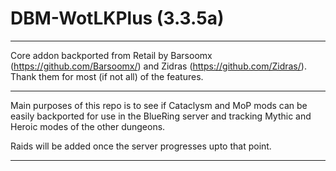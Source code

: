 # DBM-WotLKPlus (3.3.5a)

------------



Core addon backported from Retail by Barsoomx (https://github.com/Barsoomx/) and Zidras (https://github.com/Zidras/).
Thank them for most (if not all) of the features.

------------

Main purposes of this repo is to see if Cataclysm and MoP mods can be easily backported for use in the BlueRing server and tracking Mythic and Heroic modes of the other dungeons.

Raids will be added once the server progresses upto that point.


------------



